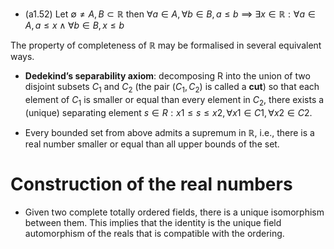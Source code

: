 



- (a1.52) Let $\emptyset\neq A,B\subset\mathbb{R}$ then $\forall{a}\in{A},\forall{b}\in{B},a\leq b~\implies~\exists x\in\mathbb{R}:\forall{a}\in{A},a\leq{x}\land\forall{b}\in{B},x\leq{b}$

The property of completeness of $\mathbb{R}$ may be formalised in several equivalent ways. 

- **Dedekind’s separability axiom**: decomposing R into the union of two disjoint subsets $C_{1}$ and $C_{2}$ (the pair $(C_{1}, C_{2})$ is called a **cut**) so that each element of $C_{1}$ is smaller or equal than every element in $C_{2}$, there exists a (unique) separating element $s ∈ R: x1 ≤ s ≤ x2, ∀x1 ∈ C1, ∀x2 ∈ C2$. 


- Every bounded set from above admits a supremum in $\mathbb{R}$, i.e., there is a real number smaller or equal than all upper bounds of the set. 


# Construction of the real numbers


- Given two complete totally ordered fields, there is a unique isomorphism between them. This implies that the identity is the unique field automorphism of the reals that is compatible with the ordering.